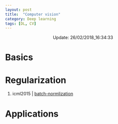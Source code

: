 ```yaml
---
layout: post
title:  "Computer vision"
category: Deep learning
tags: [DL, CV]
---
```


<center> Update: 26/02/2018_16:34:33</center>

  	
  	
  	
# Basics  	
  	
# Regularization  	
1. icml2015 | [batch-normlization](https://rawgit.com/elbayadm/PaperNotes/master/notes/vision/icml2015_batch-normlization.md.html)
  	
# Applications  	
